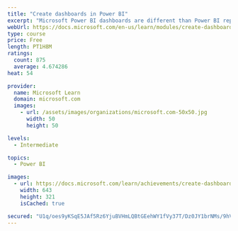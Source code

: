 ```yaml
---
title: "Create dashboards in Power BI"
excerpt: "Microsoft Power BI dashboards are different than Power BI reports. Dashboards allow report consumers to create a single artifact of directed data that is personalized just for them.  Dashboards can be comprised of pinned visuals that are taken from different reports. Where a Power BI report uses data from a single dataset, a Power BI dashboard can contain visuals from different datasets."
webUrl: https://docs.microsoft.com/en-us/learn/modules/create-dashboards-power-bi/
type: course
price: Free
length: PT1H8M
ratings:
  count: 875
  average: 4.674286
heat: 54

provider:
  name: Microsoft Learn
  domain: microsoft.com
  images:
    - url: /assets/images/organizations/microsoft.com-50x50.jpg
      width: 50
      height: 50

levels:
  - Intermediate

topics:
  - Power BI

images:
  - url: https://docs.microsoft.com/learn/achievements/create-dashboards-power-bi-social.png
    width: 643
    height: 321
    isCached: true

secured: "U1q/oes9yKSqE5JAf5Rz6YjuBVHmLQBtGEehWY1fVy37T/Dz0JY1brNMs/9hVNgLX0FrapXAGlBHsQyqhYCw5VFQzGjyTKZjYar11Z7VeFSJpQBG7Zt1agdBhm3Csb4UrTW6oKCXK+s2gVMm1N0WEH5YfqVEN4qGhyfLWjS0b7iUtaJ+7qD11qxXJINK47Ng9nesZxTHlpScl8D5KPhr/HZ/b3Ze/8BXT7+5pAIGRfqpj8+KYqhppWhcB81tjaEWu/+a7Q3lZe0KRJznayLnz7P0v0F/8FFCPmvNd6gn31zKTlB7Z1cDH5KAClwR8h1bP2texIyWk8PU1oXA8cPwY3tm0ae4idib1xLCUSC/eFsHnx8VhpPH76idDMU6Z6HiwiM/j11HsFKoGSAQLK9bVCbJor0d0Y6/qrHwdNyN790=;RpCJn8fpyY4/iaDmG2qisQ=="
---
```


